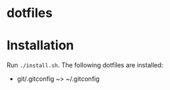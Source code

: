 # dotfiles

# Installation

Run `./install.sh`. The following dotfiles are installed:

- git/.gitconfig ~> ~/.gitconfig

